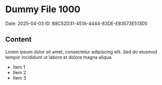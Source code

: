 # Dummy File 1000

Date: 2025-04-03
ID: B8C52D31-451A-4444-83DE-E83573E513D5

## Content

Lorem ipsum dolor sit amet, consectetur adipiscing elit.
Sed do eiusmod tempor incididunt ut labore et dolore magna aliqua.

* Item 1
* Item 2
* Item 3
